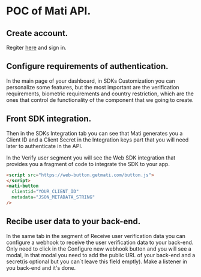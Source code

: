 # POC of Mati API.

## Create account.

Regiter [here](https://dashboard.getmati.com/auth/signup) and sign in.

## Configure requirements of authentication.

In the main page of your dashboard, in SDKs Customization you can personalize some features, but the most important are the verification requirements, biometric requirements and country restriction, which are the ones that control de functionality of the component that we going to create.


## Front SDK integration.

Then in the SDKs Integration tab you can see that Mati generates you a Client ID and a Client Secret in the Integration keys part that you will need later to authenticate in the API.

In the Verify user segment you will see the Web SDK integration that provides you a fragment of code to integrate the SDK to your app.

```html
<script src="https://web-button.getmati.com/button.js">
</script>
<mati-button
  clientid="YOUR_CLIENT_ID"
  metadata="JSON_METADATA_STRING"
/>
```
## Recibe user data to your back-end.

In the same tab in the segment of Receive user verification data you can configure a webhook to receive the user verification data to your back-end.
Only need to click in the Configure new webhook button and you will see a modal, in that modal you need to add the public URL of your back-end and a secret(is optional but you can´t leave this field emptly).
Make a listener in you back-end and it's done.